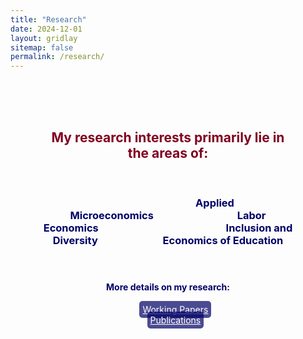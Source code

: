 ```yaml
---
title: "Research"
date: 2024-12-01
layout: gridlay
sitemap: false
permalink: /research/
---
```


<div style="background-image: url('/assets/images/DMSB1.jpg'); background-size: cover; background-position: center; padding: 50px; color: white; text-align: center;">

  <h2><span style="color: #800020;"><strong>My research interests primarily lie in the areas of:</strong></span></h2>
||

  <h3 style="color: #000066; margin-bottom: 20px;">
  <span style="margin-right: 130px; margin-left: 150px;"><strong>Applied Microeconomics</strong></span> 
  <span style="margin-right: 200px;"><strong>Labor Economics</strong></span> 
  <span style="margin-right: 100px;"><strong>Inclusion and Diversity</strong></span>
  <span><strong>Economics of Education</strong></span>
</h3>
  
  ||

  <h4><span style="color: #000066;"><strong>More details on my research:</strong></span></h4>
  <ul>
    <li><a href="/research/working/" style="color: white; background-color: rgba(0, 0, 102, 0.7); padding: 5px; border-radius: 5px;">Working Papers</a></li>
    <li><a href="/research/published/" style="color: white; background-color: rgba(0, 0, 102, 0.7); padding: 5px; border-radius: 5px;">Publications</a></li>
  </ul>

</div>

